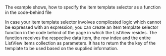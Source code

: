 The example shows, how to specify the item template selector as a function in the code-behind file


In case your item template selector involves complicated logic which cannot be expressed with an expression, you can create an item template selector function in the code behind of the page in which the ListView resides. The function receives the respective data item, the row index and the entire ListView items collection as parameters. It has to return the the key of the template to be used based on the supplied information.
<snippet id='listview-create-selector-function-xml'/>
<snippet id='listview-create-selector-function-code'/>
<snippet id='listview-create-selector-function-code-ts'/>

<snippet id='list-view-multy-template-xml'/>
<snippet id='list-view-multy-template-code'/>
<snippet id='list-view-multy-template-code-ts'/>

